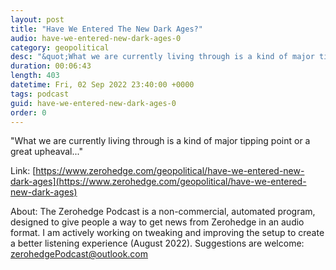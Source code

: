 ```yaml
---
layout: post
title: "Have We Entered The New Dark Ages?"
audio: have-we-entered-new-dark-ages-0
category: geopolitical
desc: "&quot;What we are currently living through is a kind of major tipping point or a great upheaval...&quot;"
duration: 00:06:43
length: 403
datetime: Fri, 02 Sep 2022 23:40:00 +0000
tags: podcast
guid: have-we-entered-new-dark-ages-0
order: 0
---
```

&quot;What we are currently living through is a kind of major tipping point or a great upheaval...&quot;

Link: [https://www.zerohedge.com/geopolitical/have-we-entered-new-dark-ages](https://www.zerohedge.com/geopolitical/have-we-entered-new-dark-ages)

About: The Zerohedge Podcast is a non-commercial, automated program, designed to give people a way to get news from Zerohedge in an audio format.  I am actively working on tweaking and improving the setup to create a better listening experience (August 2022).  Suggestions are welcome: [zerohedgePodcast@outlook.com](mailto:zerohedgePodcast@outlook.com)